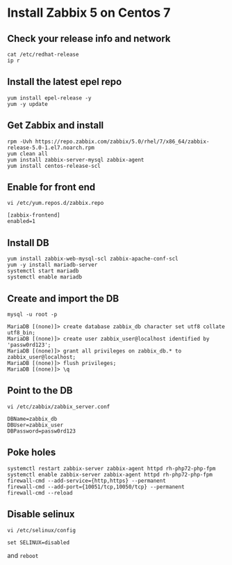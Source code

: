 # Install Zabbix 5 on Centos 7

  ## Check your release info and network
    cat /etc/redhat-release
    ip r

  ## Install the latest epel repo
    yum install epel-release -y
    yum -y update

  ## Get Zabbix and install
    rpm -Uvh https://repo.zabbix.com/zabbix/5.0/rhel/7/x86_64/zabbix-release-5.0-1.el7.noarch.rpm
    yum clean all
    yum install zabbix-server-mysql zabbix-agent
    yum install centos-release-scl
  ## Enable for front end
    vi /etc/yum.repos.d/zabbix.repo
    
    [zabbix-frontend]
    enabled=1
  ## Install DB
    yum install zabbix-web-mysql-scl zabbix-apache-conf-scl
    yum -y install mariadb-server
    systemctl start mariadb
    systemctl enable mariadb
  ## Create and import the DB
  `mysql -u root -p`
    
    MariaDB [(none)]> create database zabbix_db character set utf8 collate utf8_bin;
    MariaDB [(none)]> create user zabbix_user@localhost identified by 'passw0rd123';
    MariaDB [(none)]> grant all privileges on zabbix_db.* to zabbix_user@localhost;
    MariaDB [(none)]> flush privileges;
    MariaDB [(none)]> \q
    
  ## Point to the DB
  `vi /etc/zabbix/zabbix_server.conf`
  
    DBName=zabbix_db
    DBUser=zabbix_user
    DBPassword=passw0rd123
  ## Poke holes
    systemctl restart zabbix-server zabbix-agent httpd rh-php72-php-fpm
    systemctl enable zabbix-server zabbix-agent httpd rh-php72-php-fpm
    firewall-cmd --add-service={http,https} --permanent
    firewall-cmd --add-port={10051/tcp,10050/tcp} --permanent
    firewall-cmd --reload
    
  ## Disable selinux
  `vi /etc/selinux/config`
  
    set SELINUX=disabled
    
  and `reboot`
  
  
